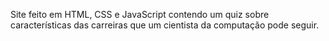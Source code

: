 Site feito em HTML, CSS e JavaScript contendo um quiz sobre características das carreiras que um cientista da computação pode seguir.
